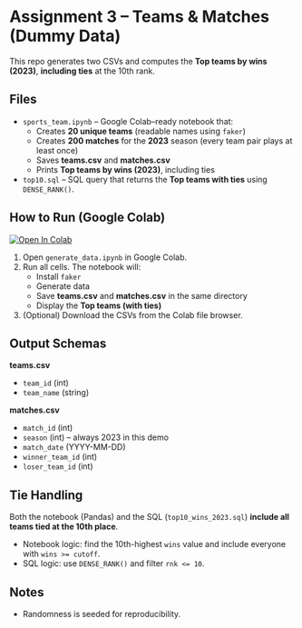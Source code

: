 # Assignment 3 – Teams & Matches (Dummy Data)

This repo generates two CSVs and computes the **Top teams by wins (2023)**, **including ties** at the 10th rank.

## Files
- `sports_team.ipynb` – Google Colab–ready notebook that:
  - Creates **20 unique teams** (readable names using `faker`)
  - Creates **200 matches** for the **2023** season (every team pair plays at least once)
  - Saves **teams.csv** and **matches.csv**
  - Prints **Top teams by wins (2023)**, including ties
- `top10.sql` – SQL query that returns the **Top teams with ties** using `DENSE_RANK()`.

## How to Run (Google Colab)
[![Open In Colab](https://colab.research.google.com/assets/colab-badge.svg)](https://colab.research.google.com/drive/1bb4H1xc233upP9L3iIv6YwVXTRPWF1bI?usp=sharing)

1. Open `generate_data.ipynb` in Google Colab.
2. Run all cells. The notebook will:
   - Install `faker`
   - Generate data
   - Save **teams.csv** and **matches.csv** in the same directory
   - Display the **Top teams (with ties)**
3. (Optional) Download the CSVs from the Colab file browser.

## Output Schemas
**teams.csv**
- `team_id` (int)
- `team_name` (string)

**matches.csv**
- `match_id` (int)
- `season` (int) – always 2023 in this demo
- `match_date` (YYYY-MM-DD)
- `winner_team_id` (int)
- `loser_team_id` (int)

## Tie Handling
Both the notebook (Pandas) and the SQL (`top10_wins_2023.sql`) **include all teams tied at the 10th place**.  
- Notebook logic: find the 10th-highest `wins` value and include everyone with `wins >= cutoff`.
- SQL logic: use `DENSE_RANK()` and filter `rnk <= 10`.


## Notes
- Randomness is seeded for reproducibility.

